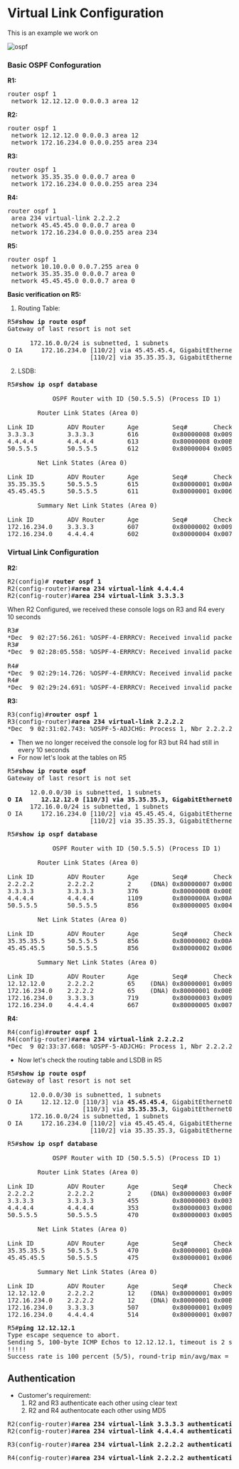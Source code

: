 # Virtual Link Configuration

This is an example we work on

![ospf](https://user-images.githubusercontent.com/31813625/33791623-8b5e9068-dc5c-11e7-8840-472e1a3b6870.png)

### Basic OSPF Confoguration

**R1:**
<pre>
router ospf 1
 network 12.12.12.0 0.0.0.3 area 12
</pre>

**R2:**
<pre>
router ospf 1
 network 12.12.12.0 0.0.0.3 area 12
 network 172.16.234.0 0.0.0.255 area 234
</pre>

**R3:**
<pre>
router ospf 1
 network 35.35.35.0 0.0.0.7 area 0
 network 172.16.234.0 0.0.0.255 area 234
</pre>

**R4:**
<pre>
router ospf 1
 area 234 virtual-link 2.2.2.2
 network 45.45.45.0 0.0.0.7 area 0
 network 172.16.234.0 0.0.0.255 area 234
</pre>

**R5:**
<pre>
router ospf 1
 network 10.10.0.0 0.0.7.255 area 0
 network 35.35.35.0 0.0.0.7 area 0
 network 45.45.45.0 0.0.0.7 area 0
</pre>

**Basic verification on R5:**
1. Routing Table:
<pre>
R5#<b>show ip route ospf</b>
Gateway of last resort is not set

      172.16.0.0/24 is subnetted, 1 subnets
O IA     172.16.234.0 [110/2] via 45.45.45.4, GigabitEthernet0/4
                      [110/2] via 35.35.35.3, GigabitEthernet0/3
</pre>

2. LSDB:
<pre>
R5#<b>show ip ospf database</b>

            OSPF Router with ID (50.5.5.5) (Process ID 1)

		Router Link States (Area 0)

Link ID         ADV Router      Age         Seq#       Checksum Link count
3.3.3.3         3.3.3.3         616         0x80000008 0x0094A3 1
4.4.4.4         4.4.4.4         613         0x80000008 0x00B042 1
50.5.5.5        50.5.5.5        612         0x80000004 0x005037 6

		Net Link States (Area 0)

Link ID         ADV Router      Age         Seq#       Checksum
35.35.35.5      50.5.5.5        615         0x80000001 0x00A2A1
45.45.45.5      50.5.5.5        611         0x80000001 0x006BB6

		Summary Net Link States (Area 0)

Link ID         ADV Router      Age         Seq#       Checksum
172.16.234.0    3.3.3.3         607         0x80000002 0x0099ED
172.16.234.0    4.4.4.4         602         0x80000004 0x00770A
</pre>

### Virtual Link Configuration
**R2:**
<pre>
R2(config)# <b>router ospf 1</b>
R2(config-router)#<b>area 234 virtual-link 4.4.4.4</b>
R2(config-router)#<b>area 234 virtual-link 3.3.3.3</b></pre>

When R2 Configured, we received these console logs on R3 and R4 every 10 seconds
<pre>
R3#
*Dec  9 02:27:56.261: %OSPF-4-ERRRCV: Received invalid packet: mismatched area ID from backbone area from 172.16.234.2, GigabitEthernet0/0
R3#
*Dec  9 02:28:05.558: %OSPF-4-ERRRCV: Received invalid packet: mismatched area ID from backbone area from 172.16.234.2, GigabitEthernet0/0

R4#
*Dec  9 02:29:14.726: %OSPF-4-ERRRCV: Received invalid packet: mismatched area ID from backbone area from 172.16.234.2, GigabitEthernet0/0
R4#
*Dec  9 02:29:24.691: %OSPF-4-ERRRCV: Received invalid packet: mismatched area ID from backbone area from 172.16.234.2, GigabitEthernet0/0
</pre>

**R3:**
<pre>
R3(config)#<b>router ospf 1</b>
R3(config-router)#<b>area 234 virtual-link 2.2.2.2</b>
*Dec  9 02:31:02.743: %OSPF-5-ADJCHG: Process 1, Nbr 2.2.2.2 on OSPF_VL1 from LOADING to FULL, Loading Done
</pre>

* Then we no longer received the console log for R3 but R4 had still in every 10 seconds
* For now let's look at the tables on R5
<pre>
R5#<b>show ip route ospf</b>
Gateway of last resort is not set

      12.0.0.0/30 is subnetted, 1 subnets
<b>O IA     12.12.12.0 [110/3] via 35.35.35.3, GigabitEthernet0/3</b>
      172.16.0.0/24 is subnetted, 1 subnets
O IA     172.16.234.0 [110/2] via 45.45.45.4, GigabitEthernet0/4
                      [110/2] via 35.35.35.3, GigabitEthernet0/3
</pre>

<pre>
R5#<b>show ip ospf database</b>

            OSPF Router with ID (50.5.5.5) (Process ID 1)

		Router Link States (Area 0)

Link ID         ADV Router      Age         Seq#       Checksum Link count
2.2.2.2         2.2.2.2         2     (DNA) 0x80000007 0x00055F 1
3.3.3.3         3.3.3.3         376         0x8000000B 0x00E986 2
4.4.4.4         4.4.4.4         1109        0x8000000A 0x00AC44 1
50.5.5.5        50.5.5.5        856         0x80000005 0x004E38 6

		Net Link States (Area 0)

Link ID         ADV Router      Age         Seq#       Checksum
35.35.35.5      50.5.5.5        856         0x80000002 0x00A0A2
45.45.45.5      50.5.5.5        856         0x80000002 0x0069B7

		Summary Net Link States (Area 0)

Link ID         ADV Router      Age         Seq#       Checksum
12.12.12.0      2.2.2.2         65    (DNA) 0x80000001 0x00937F
172.16.234.0    2.2.2.2         65    (DNA) 0x80000001 0x00B9D2
172.16.234.0    3.3.3.3         719         0x80000003 0x0097EE
172.16.234.0    4.4.4.4         667         0x80000005 0x00750B
</pre>

**R4:**
<pre>
R4(config)#<b>router ospf 1</b>
R4(config-router)#<b>area 234 virtual-link 2.2.2.2</b>
*Dec  9 02:33:37.668: %OSPF-5-ADJCHG: Process 1, Nbr 2.2.2.2 on OSPF_VL0 from LOADING to FULL, Loading Done
</pre>

* Now let's check the routing table and LSDB in R5
<pre>
R5#<b>show ip route ospf</b>
Gateway of last resort is not set

      12.0.0.0/30 is subnetted, 1 subnets
O IA     12.12.12.0 [110/3] via <b>45.45.45.4</b>, GigabitEthernet0/4
                    [110/3] via <b>35.35.35.3</b>, GigabitEthernet0/3
      172.16.0.0/24 is subnetted, 1 subnets
O IA     172.16.234.0 [110/2] via 45.45.45.4, GigabitEthernet0/4
                      [110/2] via 35.35.35.3, GigabitEthernet0/3
</pre>

<pre>
R5#<b>show ip ospf database</b>

            OSPF Router with ID (50.5.5.5) (Process ID 1)

		Router Link States (Area 0)

Link ID         ADV Router      Age         Seq#       Checksum Link count
2.2.2.2         2.2.2.2         2     (DNA) 0x80000003 0x00F8A3 2
3.3.3.3         3.3.3.3         455         0x80000003 0x003048 2
4.4.4.4         4.4.4.4         353         0x80000003 0x00032F 2
50.5.5.5        50.5.5.5        470         0x80000003 0x005236 6

		Net Link States (Area 0)

Link ID         ADV Router      Age         Seq#       Checksum
35.35.35.5      50.5.5.5        470         0x80000001 0x00A2A1
45.45.45.5      50.5.5.5        475         0x80000001 0x006BB6

		Summary Net Link States (Area 0)

Link ID         ADV Router      Age         Seq#       Checksum
12.12.12.0      2.2.2.2         12    (DNA) 0x80000001 0x00937F
172.16.234.0    2.2.2.2         12    (DNA) 0x80000001 0x00B9D2
172.16.234.0    3.3.3.3         507         0x80000001 0x009BEC
172.16.234.0    4.4.4.4         514         0x80000001 0x007D07
</pre>
<pre>
R5#<b>ping 12.12.12.1</b>
Type escape sequence to abort.
Sending 5, 100-byte ICMP Echos to 12.12.12.1, timeout is 2 seconds:
!!!!!
Success rate is 100 percent (5/5), round-trip min/avg/max = 8/9/11 ms
</pre>

## Authentication
* Customer's requirement:
  1. R2 and R3 authenticate each other using clear text
  2. R2 and R4 authentocate each other using MD5

<pre>
R2(config-router)#<b>area 234 virtual-link 3.3.3.3 authentication-key cisco</b>
R2(config-router)#<b>area 234 virtual-link 4.4.4.4 authentication message-digest-key 89 md5 cisco</pre></b>
<pre>
R3(config-router)#<b>area 234 virtual-link 2.2.2.2 authentication-key cisco</b></pre>
<pre>
R4(config-router)#<b>area 234 virtual-link 2.2.2.2 authentication message-digest-key 89 md5 cisco</b></pre>